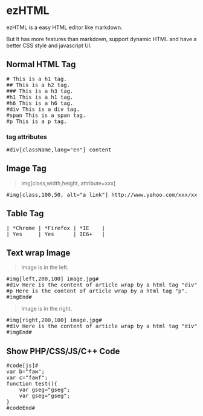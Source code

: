 # ezHTML

ezHTML is a easy HTML editor like markdown.

But It has more features than markdown,  support dynamic HTML and have a better CSS style and javascript UI.

## Normal HTML Tag

<pre>
# This is a h1 tag.
## This is a h2 tag.
### This is a h3 tag.
#h1 This is a h1 tag.
#h6 This is a h6 tag.
#div This is a div tag.
#span This is a span tag.
#p This is a p tag.
</pre>

### tag attributes

<pre>
#div[className,lang="en"] content
</pre>

## Image Tag

> img[class,width,height, attribute=xxx]

<pre>
#img[class,100,50, alt="a link"] http://www.yahoo.com/xxx/xxx.jpg
</pre>

## Table Tag

<pre>
| *Chrome | *Firefox | *IE    |
| Yes     | Yes      | IE6+   |
</pre>

## Text wrap Image

> Image is in the left.

<pre>
#img[left,200,100] image.jpg#
#div Here is the content of article wrap by a html tag "div".
#p Here is the content of article wrap by a html tag "p".
#imgEnd#
</pre>

> Image is in the right.

<pre>
#img[right,200,100] image.jpg#
#div Here is the content of article wrap by a html tag "div".
#imgEnd#
</pre>


## Show PHP/CSS/JS/C++ Code

<pre>
#code[js]#
var b="faw";
var c="fawf";
function test(){
    var gseg="gseg";
    var gseg="gseg";
}
#codeEnd#
</pre>

